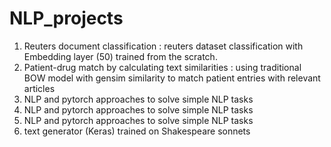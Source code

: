 # NLP_projects
1. Reuters document classification : reuters dataset classification with Embedding layer (50) trained from the scratch.
2. Patient-drug match by calculating text similarities : using traditional BOW model with gensim similarity to match patient entries with relevant articles
3. NLP and pytorch approaches to solve simple NLP tasks
4. NLP and pytorch approaches to solve simple NLP tasks
5. NLP and pytorch approaches to solve simple NLP tasks
6. text generator (Keras) trained on Shakespeare sonnets

